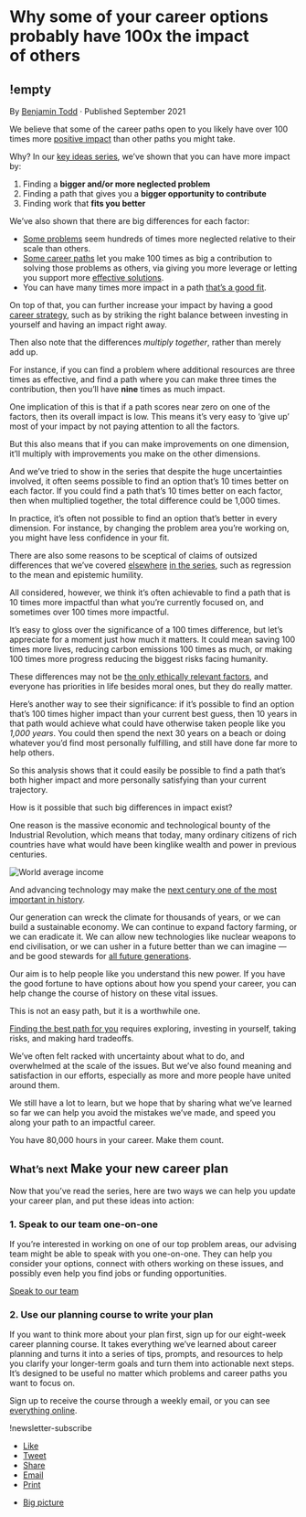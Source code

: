 # Why some of your career options probably have 100x the impact of others
## !empty
<p class="entry-meta small">By <span class="byline author vcard"><a href="https://80000hours.org/author/benjamin-todd/" rel="author" class="fn no-visited-styling">Benjamin Todd</a></span> · Published September 2021</p>

We believe that some of the career paths open to you likely have over 100 times more [positive impact](https://80000hours.org/articles/what-is-social-impact-definition/) than other paths you might take.

Why? In our [key ideas series](/key-ideas/), we’ve shown that you can have more impact by:

1. Finding a **bigger and/or more neglected problem**
2. Finding a path that gives you a **bigger opportunity to contribute**
3. Finding work that **fits you better**

We’ve also shown that there are big differences for each factor:

- [Some problems](https://80000hours.org/articles/your-choice-of-problem-is-crucial/) seem hundreds of times more neglected relative to their scale than others.
- [Some career paths](/articles/leverage/) let you make 100 times as big a contribution to solving those problems as others, via giving you more leverage or letting you support more [effective solutions](/articles/solutions/).
- You can have many times more impact in a path [that’s a good fit](https://80000hours.org/articles/personal-fit/).

On top of that, you can further increase your impact by having a good [career strategy](https://80000hours.org/articles/key-career-stages/), such as by striking the right balance between investing in yourself and having an impact right away.

Then also note that the differences _multiply together_, rather than merely add up.

For instance, if you can find a problem where additional resources are three times as effective, and find a path where you can make three times the contribution, then you’ll have **nine** times as much impact.

One implication of this is that if a path scores near zero on one of the factors, then its overall impact is low. This means it’s very easy to ‘give up’ most of your impact by not paying attention to all the factors.

But this also means that if you can make improvements on one dimension, it’ll multiply with improvements you make on the other dimensions.

And we’ve tried to show in the series that despite the huge uncertainties involved, it often seems possible to find an option that’s 10 times better on each factor. If you could find a path that’s 10 times better on each factor, then when multiplied together, the total difference could be 1,000 times.

In practice, it’s often not possible to find an option that’s better in every dimension. For instance, by changing the problem area you’re working on, you might have less confidence in your fit.

There are also some reasons to be sceptical of claims of outsized differences that we’ve covered [elsewhere](https://80000hours.org/articles/your-choice-of-problem-is-crucial/#are-you-saying-everyone-should-work-on-the-top-issue) [in the series](https://80000hours.org/articles/solutions/#how-much-do-solutions-differ-in-how-well-they-work), such as regression to the mean and epistemic humility.

All considered, however, we think it’s often achievable to find a path that is 10 times more impactful than what you’re currently focused on, and sometimes over 100 times more impactful.

It’s easy to gloss over the significance of a 100 times difference, but let’s appreciate for a moment just how much it matters. It could mean saving 100 times more lives, reducing carbon emissions 100 times as much, or making 100 times more progress reducing the biggest risks facing humanity.

These differences may not be [the only ethically relevant factors](https://80000hours.org/articles/what-is-social-impact-definition/), and everyone has priorities in life besides moral ones, but they do really matter.

Here’s another way to see their significance: if it’s possible to find an option that’s 100 times higher impact than your current best guess, then 10 years in that path would achieve what could have otherwise taken people like you _1,000 years_. You could then spend the next 30 years on a beach or doing whatever you’d find most personally fulfilling, and still have done far more to help others.

So this analysis shows that it could easily be possible to find a path that’s both higher impact and more personally satisfying than your current trajectory.

How is it possible that such big differences in impact exist?

One reason is the massive economic and technological bounty of the Industrial Revolution, which means that today, many ordinary citizens of rich countries have what would have been kinglike wealth and power in previous centuries.

![World average income](https://80000hours.org/wp-content/uploads/2017/03/80K_worldGDP-year_V3-1.jpg)

And advancing technology may make the [next century one of the most important in history](https://80000hours.org/articles/the-most-important-century/).

Our generation can wreck the climate for thousands of years, or we can build a sustainable economy. We can continue to expand factory farming, or we can eradicate it. We can allow new technologies like nuclear weapons to end civilisation, or we can usher in a future better than we can imagine — and be good stewards for [all future generations](/articles/future-generations/).

Our aim is to help people like you understand this new power. If you have the good fortune to have options about how you spend your career, you can help change the course of history on these vital issues.

This is not an easy path, but it is a worthwhile one.

[Finding the best path for you](https://80000hours.org/key-ideas/#career-strategy) requires exploring, investing in yourself, taking risks, and making hard tradeoffs.

We’ve often felt racked with uncertainty about what to do, and overwhelmed at the scale of the issues. But we’ve also found meaning and satisfaction in our efforts, especially as more and more people have united around them.

We still have a lot to learn, but we hope that by sharing what we’ve learned so far we can help you avoid the mistakes we’ve made, and speed you along your path to an impactful career.

You have 80,000 hours in your career. Make them count.

<div style="panel clearfix ">

## <small>What’s next</small> Make your new career plan

Now that you’ve read the series, here are two ways we can help you update your career plan, and put these ideas into action:

### 1\. Speak to our team one-on-one

If you’re interested in working on one of our top problem areas, our advising team might be able to speak with you one-on-one. They can help you consider your options, connect with others working on these issues, and possibly even help you find jobs or funding opportunities.

<a href="/advising/?int_campaign=key-ideas" class="btn btn-primary">Speak to our team</a>

### 2\. Use our planning course to write your plan

If you want to think more about your plan first, sign up for our eight-week career planning course. It takes everything we’ve learned about career planning and turns it into a series of tips, prompts, and resources to help you clarify your longer-term goals and turn them into actionable next steps. It’s designed to be useful no matter which problems and career paths you want to focus on.

Sign up to receive the course through a weekly email, or you can see [everything online](/career-planning/process/).

!newsletter-subscribe

</div>

<div style="margin-top-large margin-bottom-large" id="wrap-social-buttons-bottom"><div style="social-buttons social-buttons-share no-print"><div style="social-buttons-inner">

- [<span class="social-button social-button-facebook"><span class="social-icon fab fa-facebook-f"></span><span class="action smaller capitalize">Like</span></span><span class="count smaller capitalize"></span>](https://www.facebook.com/sharer/sharer.php?u=https://80000hours.org/articles/careers-differ-in-impact/ "Share on Facebook")
- [<span class="social-button social-button-twitter"><span class="social-icon fab fa-twitter"></span><span class="action smaller capitalize">Tweet</span></span><span class="count smaller capitalize"></span>](https://twitter.com/intent/tweet?text=https://80000hours.org/articles/careers-differ-in-impact/ "Share on Twitter")
- [<span class="social-button social-button-linkedin"><span class="social-icon fab fa-linkedin-in"></span><span class="action smaller capitalize">Share</span></span>](https://www.linkedin.com/shareArticle?mini=true&url=https://80000hours.org/articles/careers-differ-in-impact/&source=80000Hours "Share on LinkedIn")
- [<span class="social-button social-button-email"><span class="social-icon far fa-envelope"></span><span class="action smaller capitalize">Email</span></span>](/cdn-cgi/l/email-protection#704f0305121a1513044d36021f1d5b48405542334040405b381f0502035543315b2718095b031f1d155b1f165b091f05025b1311021515025b1f0004191f1e035b00021f1211121c095b181106155b414040085b0418155b191d001113045b1f165542461e1203005543321f041815020356111d004b121f14094d18040400034a5f5f4840404040181f0502035e1f02175f11020419131c15035f131102151502035d1419161615025d191e5d191d001113045f "Share by email")
- [<span class="social-button social-button-print"><span class="social-icon fas fa-print"></span><span class="action smaller capitalize">Print</span></span>](javascript:window.print(); "Print page")

</div>

</div>

</div>

<footer><div class="margin-top margin-bottom-large"><ul class="post-categories tags"><li class="tags__tag"><a href="https://80000hours.org/topic/big-picture/" title="View all posts on topic: Big picture" rel="category tag" class="no-visited-styling">Big picture</a></li></ul></div></footer>